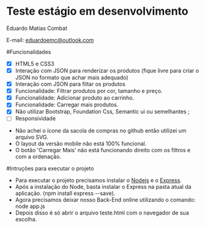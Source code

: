 # Teste estágio em desenvolvimento

Eduardo Matias Combat

E-mail: eduardoemc@outlook.com

#Funcionalidades

- [X] HTML5 e CSS3
- [X] Interação com JSON para renderizar os produtos (fique livre para criar o JSON no formato que achar mais adequado)
- [X] Interação com JSON para filtar os produtos
- [X] Funcionalidade: Filtrar produtos por cor, tamanho e preço.
- [X] Funcionalidade: Adicionar produto ao carrinho.
- [X] Funcionalidade: Carregar mais produtos.
- [X] Não utilizar Bootstrap, Foundation Css, Semantic ui ou semelhantes ;
- [ ] Responsividade

- Não achei o ícone da sacola de compras no github então utilizei um arquivo SVG.
- O layout da versão mobile não está 100% funcional.
- O botão 'Carregar Mais' não está funcionando direito com os filtros e com a ordenação.

#Intruções para executar o projeto

- Para executar o projeto precisamos instalar o [Nodejs](https://nodejs.org/en/) e o [Express](https://expressjs.com/pt-br/).
- Após a instalação do Node, basta instalar o Express na pasta atual da aplicação. (npm install express --save).
- Agora precisamos deixar nosso Back-End online utilizando o comando: node app.js
- Depois disso é só abrir o arquivo teste.html com o navegador de sua escolha.
